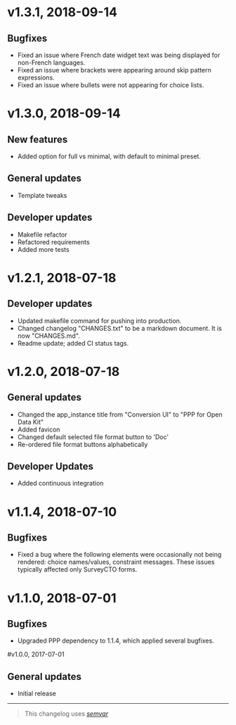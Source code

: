 # v1.3.1, 2018-09-14
## Bugfixes
- Fixed an issue where French date widget text was being displayed for non-French languages.
- Fixed an issue where brackets were appearing around skip pattern expressions.
- Fixed an issue where bullets were not appearing for choice lists.

# v1.3.0, 2018-09-14
## New features
- Added option for full vs minimal, with default to minimal preset.
## General updates
- Template tweaks
## Developer updates
- Makefile refactor
- Refactored requirements
- Added more tests

# v1.2.1, 2018-07-18
## Developer updates
- Updated makefile command for pushing into production.
- Changed changelog "CHANGES.txt" to be a markdown document. It is now "CHANGES.md".
- Readme update; added CI status tags.

# v1.2.0, 2018-07-18
## General updates
- Changed the app_instance title from "Conversion UI" to "PPP for Open Data Kit"
- Added favicon
- Changed default selected file format button to 'Doc'
- Re-ordered file format buttons alphabetically

## Developer Updates
- Added continuous integration

# v1.1.4, 2018-07-10
## Bugfixes
- Fixed a bug where the following elements were occasionally not being rendered: choice names/values, constraint messages. These issues typically affected only SurveyCTO forms.

# v1.1.0, 2018-07-01
## Bugfixes
- Upgraded PPP dependency to 1.1.4, which applied several bugfixes.

#v1.0.0, 2017-07-01
## General updates
- Initial release

---

> This changelog uses _[semvar](https://semver.org/)_
